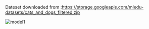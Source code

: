 Dateset downloaded from :https://storage.googleapis.com/mledu-datasets/cats_and_dogs_filtered.zip



![model1](https://github.com/user-attachments/assets/15a3f028-21c9-4585-a33a-17b453b93595)
